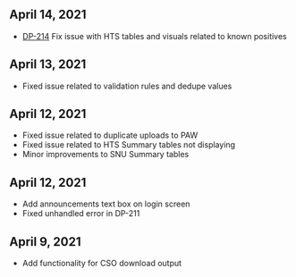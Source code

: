 ## April 14, 2021
* [DP-214](https://jira.pepfar.net/browse/DP-214) Fix issue with HTS tables and visuals related to known positives

## April 13, 2021
* Fixed issue related to validation rules and dedupe values

## April 12, 2021
* Fixed issue related to duplicate uploads to PAW
* Fixed issue related to HTS Summary tables not displaying
* Minor improvements to SNU Summary tables

## April 12, 2021
* Add announcements text box on login screen
* Fixed unhandled error in DP-211

## April 9, 2021
* Add functionality for CSO download output
